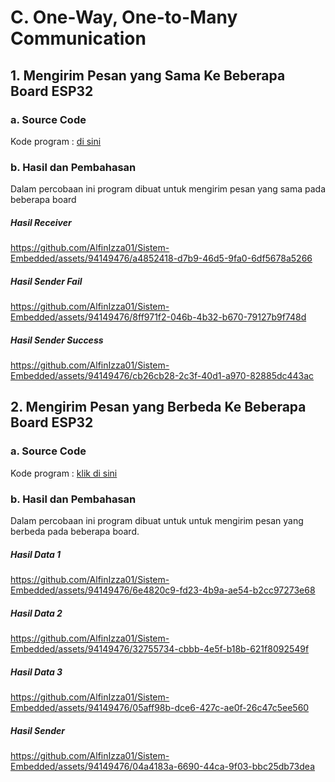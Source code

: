 # C. One-Way, One-to-Many Communication

## 1. Mengirim Pesan yang Sama Ke Beberapa Board ESP32

### a. Source Code
Kode program : <a href="1. Mengirim Pesan yang Sama Ke Beberapa Board ESP32/4_ESP_collab/4_ESP_collab.ino">di sini</a>

### b. Hasil dan Pembahasan
Dalam percobaan ini program dibuat untuk mengirim pesan yang sama pada beberapa board

##### Hasil Receiver
https://github.com/AlfinIzza01/Sistem-Embedded/assets/94149476/a4852418-d7b9-46d5-9fa0-6df5678a5266

##### Hasil Sender Fail
https://github.com/AlfinIzza01/Sistem-Embedded/assets/94149476/8ff971f2-046b-4b32-b670-79127b9f748d

##### Hasil Sender Success
https://github.com/AlfinIzza01/Sistem-Embedded/assets/94149476/cb26cb28-2c3f-40d1-a970-82885dc443ac

## 2. Mengirim Pesan yang Berbeda Ke Beberapa Board ESP32

### a. Source Code
Kode program : <a href="2. Mengirim Pesan yang Berbeda Ke Beberapa Board ESP32/4_ESP_collab_beda_pesan/4_ESP_collab_beda_pesan.ino">klik di sini</a>

### b. Hasil dan Pembahasan
Dalam percobaan ini program dibuat untuk untuk mengirim pesan yang berbeda pada beberapa board. 

##### Hasil Data 1
https://github.com/AlfinIzza01/Sistem-Embedded/assets/94149476/6e4820c9-fd23-4b9a-ae54-b2cc97273e68

##### Hasil Data 2
https://github.com/AlfinIzza01/Sistem-Embedded/assets/94149476/32755734-cbbb-4e5f-b18b-621f8092549f

##### Hasil Data 3
https://github.com/AlfinIzza01/Sistem-Embedded/assets/94149476/05aff98b-dce6-427c-ae0f-26c47c5ee560

##### Hasil Sender
https://github.com/AlfinIzza01/Sistem-Embedded/assets/94149476/04a4183a-6690-44ca-9f03-bbc25db73dea

